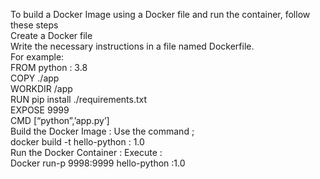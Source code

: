 To build a Docker Image using a Docker file and run the container, follow these steps <br>
Create a Docker file  <br>
Write the necessary instructions in a file named Dockerfile. <br>
For example: <br>
FROM python : 3.8 <br>
COPY ./app <br>
WORKDIR /app  <br>
RUN pip install ./requirements.txt  <br>
EXPOSE 9999 <br>
CMD [“python”,’app.py’] <br>
Build the Docker Image : Use the command ; <br>
docker build -t hello-python : 1.0 <br>
Run the Docker Container : Execute  :<br> 
Docker run-p 9998:9999 hello-python :1.0 <br>

